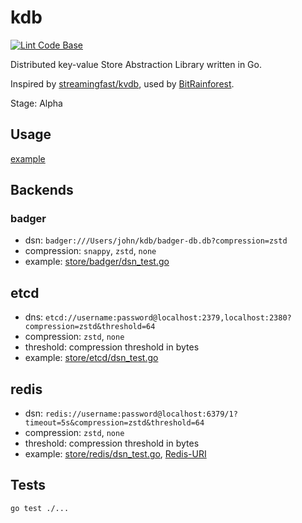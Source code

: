 # kdb

[![Lint Code Base](https://github.com/bitrainforest/kdb/actions/workflows/linter.yml/badge.svg)](https://github.com/bitrainforest/kdb/actions/workflows/linter.yml)

Distributed key-value Store Abstraction Library written in Go.

Inspired by [streamingfast/kvdb](https://github.com/streamingfast/kvdb), used by [BitRainforest](https://github.com/bitrainforest).

Stage: Alpha

## Usage

[example](example/main.go)

## Backends

### badger

* dsn: `badger:///Users/john/kdb/badger-db.db?compression=zstd`
* compression: `snappy`, `zstd`, `none`
* example: [store/badger/dsn_test.go](store/badger/dsn_test.go)

## etcd

* dns: `etcd://username:password@localhost:2379,localhost:2380?compression=zstd&threshold=64`
* compression: `zstd`, `none`
* threshold: compression threshold in bytes
* example: [store/etcd/dsn_test.go](store/etcd/dsn_test.go)

## redis

* dsn: `redis://username:password@localhost:6379/1?timeout=5s&compression=zstd&threshold=64`
* compression: `zstd`, `none`
* threshold: compression threshold in bytes
* example: [store/redis/dsn_test.go](store/redis/dsn_test.go), [Redis-URI](https://github.com/lettuce-io/lettuce-core/wiki/Redis-URI-and-connection-details#uri-syntax)

## Tests

```shell
go test ./...
